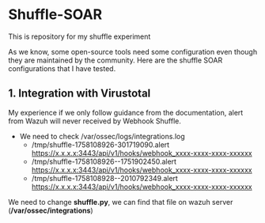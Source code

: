 # Shuffle-SOAR

This is repository for my shuffle experiment

As we know, some open-source tools need some configuration even though they are maintained by the community.
Here are the shuffle SOAR configurations that I have tested.


## 1. Integration with Virustotal
My experience if we only follow guidance from the documentation, alert from Wazuh will never received by Webhook Shuffle.
- We need to check /var/ossec/logs/integrations.log
  - /tmp/shuffle-1758108926-301719090.alert  https://x.x.x.x:3443/api/v1/hooks/webhook_xxxx-xxxx-xxxx-xxxxxx
  - /tmp/shuffle-1758108926--1751902450.alert  https://x.x.x.x:3443/api/v1/hooks/webhook_xxxx-xxxx-xxxx-xxxxxx
  - /tmp/shuffle-1758108928--2010792349.alert  https://x.x.x.x:3443/api/v1/hooks/webhook_xxxx-xxxx-xxxx-xxxxxx

We need to change **shuffle.py**, we can find that file on wazuh server (**/var/ossec/integrations**)
